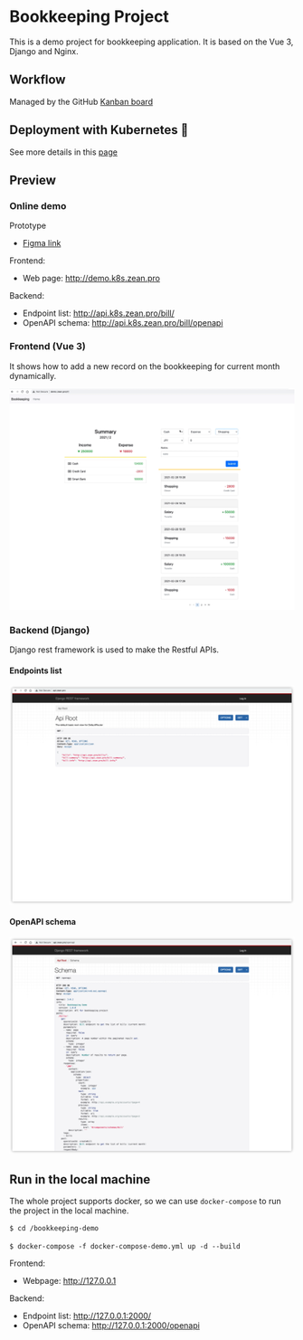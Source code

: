 # Bookkeeping Project
This is a demo project for bookkeeping application.
It is based on the Vue 3, Django and Nginx.

## Workflow
Managed by the GitHub [Kanban board](https://github.com/ZhuZean/bookkeeping-demo/projects/1)

## Deployment with Kubernetes :star2: 
See more details in this [page](https://github.com/ZhuZean/bookkeeping-demo/tree/main/k8s)

## Preview
### Online demo
Prototype
- [Figma link](https://www.figma.com/file/IYx7WBAG9HOsNzagNVBuBN/Personal-bookkeeping-web?node-id=0%3A1)

Frontend:
- Web page: http://demo.k8s.zean.pro

Backend:
- Endpoint list: http://api.k8s.zean.pro/bill/
- OpenAPI schema: http://api.k8s.zean.pro/bill/openapi

### Frontend (Vue 3)
It shows how to add a new record on the bookkeeping for current month dynamically.

![image](https://github.com/ZhuZean/bookkeeping-demo/blob/main/preview/frontend/demo.gif)

### Backend (Django)
Django rest framework is used to make the Restful APIs.

#### Endpoints list
![image](https://github.com/ZhuZean/bookkeeping-demo/blob/main/preview/backend/endpoint%20list.png)
#### OpenAPI schema
![image](https://github.com/ZhuZean/bookkeeping-demo/blob/main/preview/backend/openapi.png)


## Run in the local machine
The whole project supports docker, so we can use `docker-compose` to run the project in the local machine.
```
$ cd /bookkeeping-demo

$ docker-compose -f docker-compose-demo.yml up -d --build
```
Frontend:
- Webpage: http://127.0.0.1

Backend:
- Endpoint list: http://127.0.0.1:2000/
- OpenAPI schema: http://127.0.0.1:2000/openapi
